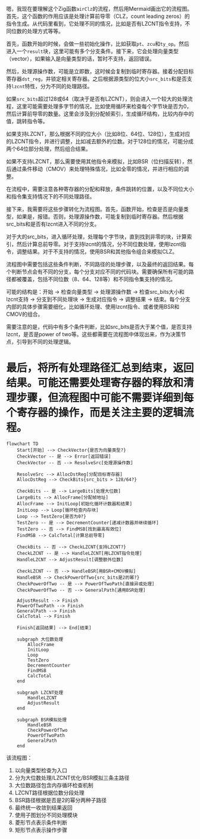 嗯，我现在要理解这个Zig函数`airClz`的流程，然后用Mermaid画出它的流程图。首先，这个函数的作用应该是处理计算前导零（CLZ，count leading zeros）的指令生成。从代码里看到，它处理不同的情况，比如是否有LZCNT指令支持，不同位数的处理方式等等。

首先，函数开始的时候，会做一些初始化操作，比如获取`pt`、`zcu`和`ty_op`。然后进入一个`result`块，这里可能有多个分支条件。接下来，它会处理向量类型（vector），如果输入是向量类型的话，暂时不支持，返回错误。

然后，处理源操作数，可能是立即数，这时候会复制到临时寄存器。接着分配目标寄存器`dst_reg`，并锁定相关寄存器。之后根据源类型的位大小`src_bits`和是否支持`lzcnt`特性，分为不同的处理路径。

如果`src_bits`超过128或64（取决于是否有LZCNT），则会进入一个较大的处理流程，这里可能需要处理多字节的情况，比如使用循环来检查每个字节块是否为0，然后计算前导零的数量。这里会涉及到分配帧索引，生成循环结构，比较内存中的值，跳转指令等。

如果支持LZCNT，那么根据不同的位大小（比如8位、64位、128位），生成对应的LZCNT指令，并进行调整，比如减去额外的位数。对于128位的情况，可能分成两个64位部分处理，然后组合结果。

如果不支持LZCNT，那么需要使用其他指令来模拟，比如BSR（位扫描反转），然后通过条件移动（CMOV）来处理特殊情况，比如全零的情况，并进行相应的调整。

在流程中，需要注意各种寄存器的分配和释放，条件跳转的位置，以及不同位大小和指令集支持情况下的不同处理路径。

接下来，我需要将这些步骤转化为流程图。首先，函数开始，检查是否是向量类型，如果是，报错。否则，处理源操作数，可能复制到临时寄存器。然后根据src_bits和是否有lzcnt进入不同的分支。

对于大的src_bits，进入循环处理，处理每个字节块，直到找到非零的块，计算索引，然后计算总前导零。对于支持lzcnt的情况，分不同位数处理，使用lzcnt指令，调整结果。对于不支持的情况，使用BSR和其他指令组合来模拟CLZ。

流程图中需要包括这些条件判断，不同路径的处理步骤，以及最终的返回结果。每个判断节点会有不同的分支，每个分支对应不同的代码块。需要确保所有可能的路径都被覆盖，包括不同位数（8、64、128等）和不同指令集支持的情况。

可能的结构是：开始 -> 检查向量类型 -> 处理源操作数 -> 检查src_bits大小和lzcnt支持 -> 分支到不同处理块 -> 生成对应指令 -> 调整结果 -> 结束。每个分支内部的具体步骤需要细化，比如循环处理、使用lzcnt指令、或者使用BSR和CMOV的组合。

需要注意的是，代码中有多个条件判断，比如src_bits是否大于某个值，是否支持lzcnt，是否是power of two等。这些都需要在流程图中体现出来，作为决策节点，引导到不同的处理逻辑。

最后，将所有处理路径汇总到结束，返回结果。可能还需要处理寄存器的释放和清理步骤，但流程图中可能不需要详细到每个寄存器的操作，而是关注主要的逻辑流程。
================================================
```mermaid
flowchart TD
    Start[开始] --> CheckVector{是否为向量类型?}
    CheckVector -- 是 --> Error[返回错误]
    CheckVector -- 否 --> ResolveSrc[处理源操作数]
    
    ResolveSrc --> AllocDstReg[分配目标寄存器]
    AllocDstReg --> CheckBits{src_bits > 128/64?}
    
    CheckBits -- 是 --> LargeBits[处理大位数]
    LargeBits --> AllocFrame[分配帧地址]
    AllocFrame --> InitLoop[初始化循环计数器和结果]
    InitLoop --> Loop[循环检查内存块]
    Loop --> TestZero{是否为0?}
    TestZero -- 是 --> DecrementCounter[递减计数器并继续循环]
    TestZero -- 否 --> FindMSB[找到最高有效位]
    FindMSB --> CalcTotal[计算总前导零]
    
    CheckBits -- 否 --> CheckLZCNT{支持LZCNT?}
    CheckLZCNT -- 是 --> HandleLZCNT[用LZCNT指令处理]
    HandleLZCNT --> AdjustResult[调整额外位数]
    
    CheckLZCNT -- 否 --> HandleBSR[用BSR+CMOV模拟]
    HandleBSR --> CheckPowerOfTwo{src_bits是2的幂?}
    CheckPowerOfTwo -- 是 --> PowerOfTwoPath[直接异或处理]
    CheckPowerOfTwo -- 否 --> GeneralPath[通用BSR处理]
    
    AdjustResult --> Finish
    PowerOfTwoPath --> Finish
    GeneralPath --> Finish
    CalcTotal --> Finish
    
    Finish[返回结果] --> End[结束]
    
    subgraph 大位数处理
        AllocFrame
        InitLoop
        Loop
        TestZero
        DecrementCounter
        FindMSB
        CalcTotal
    end
    
    subgraph LZCNT处理
        HandleLZCNT
        AdjustResult
    end
    
    subgraph BSR模拟处理
        HandleBSR
        CheckPowerOfTwo
        PowerOfTwoPath
        GeneralPath
    end
``` 

该流程图：
1. 以向量类型检查为入口
2. 分为大位数处理/LZCNT优化/BSR模拟三条主路径
3. 大位数路径包含内存循环检查机制
4. LZCNT路径根据位数分段处理
5. BSR路径根据是否是2的幂分两种子路径
6. 最终统一收敛到结果返回
7. 使用子图划分不同处理模块
8. 菱形节点表示条件判断
9. 矩形节点表示操作步骤